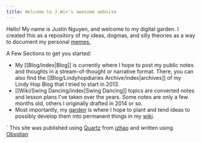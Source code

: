 ```yaml
---
title: Welcome to J.Win's awesome website
---
```

Hello! My name is Justin Nguyen, and welcome to my digital garden. I created this as a repository of my ideas, dogmas, and silly theories as a way to document my personal [memes.](https://en.wikipedia.org/wiki/Meme) 


A Few Sections to get you started:
- My [[Blog/index|Blog]] is currently where I hope to post my public notes and thoughts in a stream-of-thought or narrative format.  There, you can also find the [[Blog/Lindyhopdiaries Archive/index|archives]] of my Lindy Hop Blog that I tried to start in 2013.
- [[Wiki/Swing Dancing/index|Swing Dancing]] topics are converted notes and lesson plans I've taken over the years. Some notes are only a few months old, others I originally drafted in 2014 or so.
- Most importantly, my [garden](Garden/index.md) is where I hope to plant and tend ideas to possibly develop them into permanent things in my [wiki](Wiki/index.md).



`
This site was published using [Quartz](https://quartz.jzhao.xyz/) from [jzhao](https://jzhao.xyz/) and written using [Obsidian](https://obsidian.md/)
